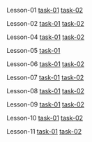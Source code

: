 Lesson-01 
[task-01](https://valentynskotnitskyi.github.io/homework/lesson-01/cv-1_1.html)
[task-02](https://valentynskotnitskyi.github.io/homework/lesson-01/cv-1_2.html)

Lesson-02 
[task-01](https://valentynskotnitskyi.github.io/homework/lesson-02/task-01/03_index.html)
[task-02](https://valentynskotnitskyi.github.io/homework/lesson-02/task-02/01_index.html) 

Lesson-04
[task-01](https://valentynskotnitskyi.github.io/homework/lesson-04/simple/index.html)
[task-02](https://valentynskotnitskyi.github.io/homework/lesson-04/hard/index.html) 

Lesson-05
[task-01](https://valentynskotnitskyi.github.io/homework/lesson-05/index.html)

Lesson-06
[task-01](https://valentynskotnitskyi.github.io/homework/lesson-06/task-01/index.html)
[task-02](https://valentynskotnitskyi.github.io/homework/lesson-06/task-02/index.html) 

Lesson-07
[task-01](https://valentynskotnitskyi.github.io/homework/lesson-07/task-01/index.html)
[task-02](https://valentynskotnitskyi.github.io/homework/lesson-07/task-02/index.html) 

Lesson-08
[task-01](https://valentynskotnitskyi.github.io/homework/lesson-08/task-01/index.html)
[task-02](https://valentynskotnitskyi.github.io/homework/lesson-08/task-02/index.html)

Lesson-09
[task-01](https://valentynskotnitskyi.github.io/homework/lesson-09/task-01/index.html)
[task-02](https://valentynskotnitskyi.github.io/homework/lesson-09/task-02/index.html)

Lesson-10
[task-01](https://valentynskotnitskyi.github.io/homework/lesson-10/task-01/index.html)
[task-02](https://valentynskotnitskyi.github.io/homework/lesson-10/task-02/index.html)

Lesson-11
[task-01](https://valentynskotnitskyi.github.io/homework/lesson-11/task-01/index.html)
[task-02](https://valentynskotnitskyi.github.io/homework/lesson-11/task-02/index.html)